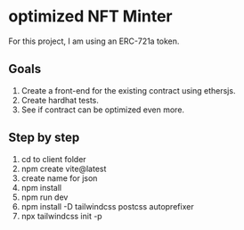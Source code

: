 # optimized NFT Minter
For this project, I am using an ERC-721a token.

## Goals
1. Create a front-end for the existing contract using ethersjs.
2. Create hardhat tests.
3. See if contract can be optimized even more.

## Step by step
1. cd to client folder 
2. npm create vite@latest
3. create name for json
4. npm install
5. npm run dev
6. npm install -D tailwindcss postcss autoprefixer
7. npx tailwindcss init -p

